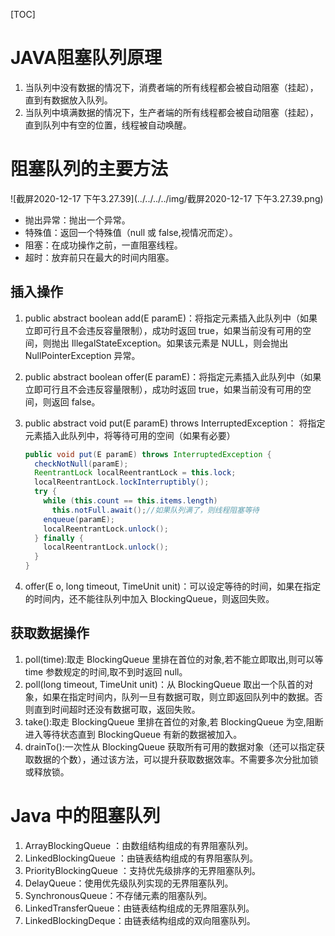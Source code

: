 [TOC]

# JAVA阻塞队列原理

1. 当队列中没有数据的情况下，消费者端的所有线程都会被自动阻塞（挂起），直到有数据放入队列。
2. 当队列中填满数据的情况下，生产者端的所有线程都会被自动阻塞（挂起），直到队列中有空的位置，线程被自动唤醒。

# **阻塞队列的主要方法**

![截屏2020-12-17 下午3.27.39](../../../../img/截屏2020-12-17 下午3.27.39.png)

- 抛出异常：抛出一个异常。
-  特殊值：返回一个特殊值（null 或 false,视情况而定）。
- 阻塞：在成功操作之前，一直阻塞线程。
- 超时：放弃前只在最大的时间内阻塞。

## 插入操作

1. public abstract boolean add(E paramE)：将指定元素插入此队列中（如果立即可行且不会违反容量限制），成功时返回 true，如果当前没有可用的空间，则抛出 IllegalStateException。如果该元素是 NULL，则会抛出 NullPointerException 异常。

2. public abstract boolean offer(E paramE)：将指定元素插入此队列中（如果立即可行且不会违反容量限制），成功时返回 true，如果当前没有可用的空间，则返回 false。 

3. public abstract void put(E paramE) throws InterruptedException： 将指定元素插入此队列中，将等待可用的空间（如果有必要）

   ```java
   public void put(E paramE) throws InterruptedException {
     checkNotNull(paramE);
     ReentrantLock localReentrantLock = this.lock;
     localReentrantLock.lockInterruptibly();
     try {
       while (this.count == this.items.length)
         this.notFull.await();//如果队列满了，则线程阻塞等待
       enqueue(paramE);
       localReentrantLock.unlock();
     } finally {
       localReentrantLock.unlock();
     } 
   } 
   ```

4. offer(E o, long timeout, TimeUnit unit)：可以设定等待的时间，如果在指定的时间内，还不能往队列中加入 BlockingQueue，则返回失败。

## 获取数据操作

1. poll(time):取走 BlockingQueue 里排在首位的对象,若不能立即取出,则可以等 time 参数规定的时间,取不到时返回 null。
2. poll(long timeout, TimeUnit unit)：从 BlockingQueue 取出一个队首的对象，如果在指定时间内，队列一旦有数据可取，则立即返回队列中的数据。否则直到时间超时还没有数据可取，返回失败。
3. take():取走 BlockingQueue 里排在首位的对象,若 BlockingQueue 为空,阻断进入等待状态直到 BlockingQueue 有新的数据被加入。
4. drainTo():一次性从 BlockingQueue 获取所有可用的数据对象（还可以指定获取数据的个数），通过该方法，可以提升获取数据效率。不需要多次分批加锁或释放锁。

# Java 中的阻塞队列

1. ArrayBlockingQueue ：由数组结构组成的有界阻塞队列。
2. LinkedBlockingQueue ：由链表结构组成的有界阻塞队列。
3. PriorityBlockingQueue ：支持优先级排序的无界阻塞队列。
4. DelayQueue：使用优先级队列实现的无界阻塞队列。
5. SynchronousQueue：不存储元素的阻塞队列。
6. LinkedTransferQueue：由链表结构组成的无界阻塞队列。
7. LinkedBlockingDeque：由链表结构组成的双向阻塞队列。